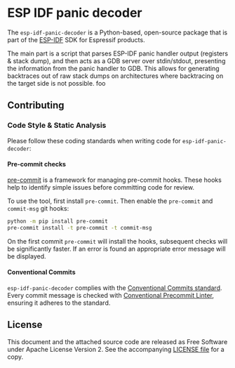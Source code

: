 # ESP IDF panic decoder

The ```esp-idf-panic-decoder``` is a Python-based, open-source package that is part of the [ESP-IDF](https://github.com/espressif/esp-idf) SDK for Espressif products.

The main part is a script that parses ESP-IDF panic handler output (registers & stack dump), and then acts as a GDB server over stdin/stdout, presenting the information from the panic handler to GDB.
This allows for generating backtraces out of raw stack dumps on architectures
where backtracing on the target side is not possible.
foo

## Contributing

### Code Style & Static Analysis

Please follow these coding standards when writing code for ``esp-idf-panic-decoder``:

#### Pre-commit checks

[pre-commit](https://pre-commit.com/) is a framework for managing pre-commit hooks. These hooks help to identify simple issues before committing code for review.

To use the tool, first install ``pre-commit``. Then enable the ``pre-commit`` and ``commit-msg`` git hooks:

```sh
python -m pip install pre-commit
pre-commit install -t pre-commit -t commit-msg
```

On the first commit ``pre-commit`` will install the hooks, subsequent checks will be significantly faster. If an error is found an appropriate error message will be displayed.


#### Conventional Commits

``esp-idf-panic-decoder`` complies with the [Conventional Commits standard](https://www.conventionalcommits.org/en/v1.0.0/#specification). Every commit message is checked with [Conventional Precommit Linter](https://github.com/espressif/conventional-precommit-linter), ensuring it adheres to the standard.


## License

This document and the attached source code are released as Free Software under Apache License Version 2. See the accompanying [LICENSE file](https://github.com/espressif/esp-idf-panic-decoder/blob/master/LICENSE) for a copy.
